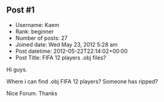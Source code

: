 ## Post #1
- Username: Kaem
- Rank: beginner
- Number of posts: 27
- Joined date: Wed May 23, 2012 5:28 am
- Post datetime: 2012-05-22T22:14:02+00:00
- Post Title: FIFA 12 players .obj files?

Hi guys.

Where i can find .obj FIFA 12 players? Someone has ripped?

Nice Forum. Thanks
